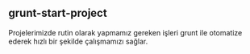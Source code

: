 ## **grunt-start-project** ##

Projelerimizde rutin olarak yapmamız gereken işleri grunt ile otomatize ederek hızlı bir şekilde çalışmamızı sağlar.